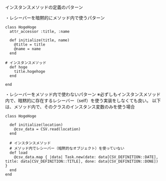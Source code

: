 インスタンスメソッドの定義のパターン

・レシーバーを暗黙的にメソッド内で使うパターン
```
class HogeHoge
  attr_accessor :title, :name

  def initialize(title, name)
    @title = title
    @name = name
  end

# インスタンスメソッド
  def hoge
    title.hogehoge
  end

end
```

・レシーバーをメソッド内で使わないパターン
※必ずしもインスタンスメソッド内で、暗黙的に存在するレシーバー（self）を使う実装をしなくても良い。
以下は、メソッド内で、そのクラスのインスタンス変数のみを使う場合

```
class HogeHoge

  def initialize(location)
    @csv_data = CSV.read(location)
  end

  # インスタンスメソッド
  # メソッド内でレシーバー（暗黙的なオブジェクト）を使っていない
  def load
    @csv_data.map { |data| Task.new(date: data[CSV_DEFINITION::DATE], title: data[CSV_DEFINITION::TITLE], done: data[CSV_DEFINITION::DONE]) }
  end
end
```
